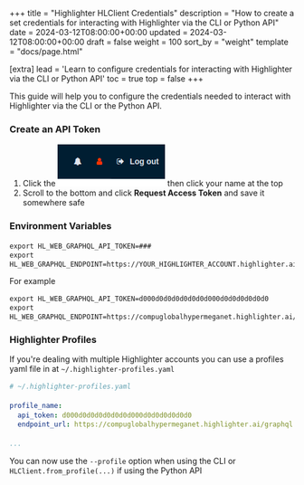 +++
title = "Highlighter HLClient Credentials"
description = "How to create a set credentials for interacting with Highlighter via the CLI or Python API"
date = 2024-03-12T08:00:00+00:00
updated = 2024-03-12T08:00:00+00:00
draft = false
weight = 100
sort_by = "weight"
template = "docs/page.html"

[extra]
lead = 'Learn to configure credentials for interacting with Highlighter via the CLI or Python  API'
toc = true
top = false
+++

This guide will help you to configure the credentials needed to interact with
Highlighter via the CLI or the Python API.


### Create an API Token

1. Click the ![user-icon](user-icon.png) then click your name at the top
2. Scroll to the bottom and click **Request Access Token** and save it somewhere safe

### Environment Variables

```shell
export HL_WEB_GRAPHQL_API_TOKEN=###
export HL_WEB_GRAPHQL_ENDPOINT=https://YOUR_HIGHLIGHTER_ACCOUNT.highlighter.ai/graphql
```

For example

```shell
export HL_WEB_GRAPHQL_API_TOKEN=d000d0d0d0d0d0d0d000d0d0d0d0d0d0
export HL_WEB_GRAPHQL_ENDPOINT=https://compuglobalhypermeganet.highlighter.ai/graphql
```

### Highlighter Profiles

If you're dealing with multiple Highlighter accounts you can use
a profiles yaml file in at `~/.highlighter-profiles.yaml`

```yaml
# ~/.highlighter-profiles.yaml

profile_name:
  api_token: d000d0d0d0d0d0d0d000d0d0d0d0d0d0
  endpoint_url: https://compuglobalhypermeganet.highlighter.ai/graphql

...
```

You can now use the `--profile` option when using the CLI or
`HLClient.from_profile(...)` if using the Python API

